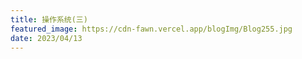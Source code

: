 ```yaml
---
title: 操作系统(三)
featured_image: https://cdn-fawn.vercel.app/blogImg/Blog255.jpg
date: 2023/04/13
---
```

